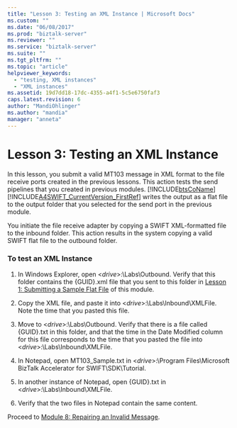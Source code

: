 ```yaml
---
title: "Lesson 3: Testing an XML Instance | Microsoft Docs"
ms.custom: ""
ms.date: "06/08/2017"
ms.prod: "biztalk-server"
ms.reviewer: ""
ms.service: "biztalk-server"
ms.suite: ""
ms.tgt_pltfrm: ""
ms.topic: "article"
helpviewer_keywords: 
  - "testing, XML instances"
  - "XML instances"
ms.assetid: 19d7dd18-17dc-4355-a4f1-5c5e6750faf3
caps.latest.revision: 6
author: "MandiOhlinger"
ms.author: "mandia"
manager: "anneta"
---
```

# Lesson 3: Testing an XML Instance
In this lesson, you submit a valid MT103 message in XML format to the file receive ports created in the previous lessons. This action tests the send pipelines that you created in previous modules. [!INCLUDE[btsCoName](../../includes/btsconame-md.md)][!INCLUDE[A4SWIFT_CurrentVersion_FirstRef](../../includes/a4swift-currentversion-firstref-md.md)] writes the output as a flat file to the output folder that you selected for the send port in the previous module.  
  
 You initiate the file receive adapter by copying a SWIFT XML-formatted file to the inbound folder. This action results in the system copying a valid SWIFT flat file to the outbound folder.  
  
### To test an XML Instance  
  
1.  In Windows Explorer, open \<*drive*>:\Labs\Outbound. Verify that this folder contains the {GUID}.xml file that you sent to this folder in [Lesson 1: Submitting a Sample Flat File](../../adapters-and-accelerators/accelerator-swift/lesson-1-submitting-a-sample-flat-file.md) of this module.  
  
2.  Copy the XML file, and paste it into \<*drive*>:\Labs\Inbound\XMLFile. Note the time that you pasted this file.  
  
3.  Move to \<*drive*>:\Labs\Outbound. Verify that there is a file called {GUID}.txt in this folder, and that the time in the Date Modified column for this file corresponds to the time that you pasted the file into \<*drive*>:\Labs\Inbound\XMLFile.  
  
4.  In Notepad, open MT103_Sample.txt in \<*drive*>:\Program Files\Microsoft BizTalk Accelerator for SWIFT\SDK\Tutorial.  
  
5.  In another instance of Notepad, open {GUID}.txt in \<*drive*>:\Labs\Inbound\XMLFile.  
  
6.  Verify that the two files in Notepad contain the same content.  
  
 Proceed to [Module 8: Repairing an Invalid Message](http://msdn.microsoft.com/en-us/fb531b22-ac7a-4620-b395-87aebf56077d).